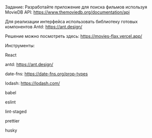 Задание: 
Разработайте приложение для поиска фильмов используя MovieDB API:
https://www.themoviedb.org/documentation/api

Для реализации интерфейса использовать библиотеку готовых компонентов Antd:
https://ant.design/

Решение можно посмотреть здесь:
https://movies-flax.vercel.app/

Инструменты:

React

antd:
https://ant.design/

date-fns:
https://date-fns.org/prop-types

lodash: 
https://lodash.com/

babel

eslint

lint-staged

prettier


husky

